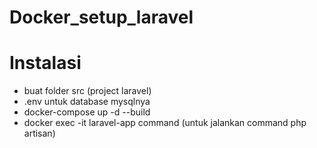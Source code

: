 ﻿# Docker_setup_laravel


# Instalasi 

- buat folder src (project laravel)
- .env untuk database mysqlnya
- docker-compose up -d --build
- docker exec -it laravel-app command (untuk jalankan command php artisan)
